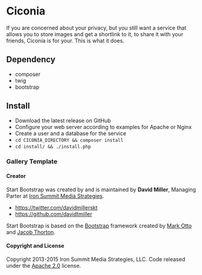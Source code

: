 # Ciconia

If you are concerned about your privacy, but you still want a service that allows you to store images and get a shortlink to it, to share it with your friends, Ciconia is for your. This is what it does.

## Dependency

* composer
* twig
* bootstrap

## Install

* Download the latest release on GitHub
* Configure your web server according to examples for Apache or Nginx
* Create a user and a database for the service
* `cd CICONIA_DIRECTORY && composer install`
* `cd install/ && ./install.php`

### Gallery Template
#### Creator

Start Bootstrap was created by and is maintained by **David Miller**, Managing Parter at [Iron Summit Media Strategies](http://www.ironsummitmedia.com/).

* https://twitter.com/davidmillerskt
* https://github.com/davidtmiller

Start Bootstrap is based on the [Bootstrap](http://getbootstrap.com/) framework created by [Mark Otto](https://twitter.com/mdo) and [Jacob Thorton](https://twitter.com/fat).

#### Copyright and License

Copyright 2013-2015 Iron Summit Media Strategies, LLC. Code released under the [Apache 2.0](https://github.com/IronSummitMedia/startbootstrap-thumbnail-gallery/blob/gh-pages/LICENSE) license.

